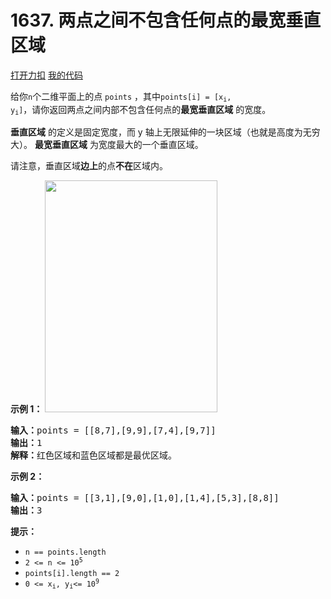 # 1637. 两点之间不包含任何点的最宽垂直区域

[打开力扣](https://leetcode.cn/problems/widest-vertical-area-between-two-points-containing-no-points) [我的代码](1637.widest_vertical_area_between_two_points_containing_no_points.py)

给你<code>n</code>个二维平面上的点 <code>points</code> ，其中<code>points[i] = [x<sub>i</sub>, y<sub>i</sub>]</code>，请你返回两点之间内部不包含任何点的<strong>最宽垂直区域</strong> 的宽度。

<strong>垂直区域</strong> 的定义是固定宽度，而 y 轴上无限延伸的一块区域（也就是高度为无穷大）。 <strong>最宽垂直区域</strong> 为宽度最大的一个垂直区域。

请注意，垂直区域<strong>边上</strong>的点<strong>不在</strong>区域内。



<strong>示例 1：</strong>
<img alt="" src="https://assets.leetcode-cn.com/aliyun-lc-upload/uploads/2020/10/31/points3.png" style="width: 276px; height: 371px;" />​
<pre>
<b>输入：</b>points = [[8,7],[9,9],[7,4],[9,7]]
<b>输出：</b>1
<b>解释：</b>红色区域和蓝色区域都是最优区域。
</pre>

<strong>示例 2：</strong>

<pre>
<b>输入：</b>points = [[3,1],[9,0],[1,0],[1,4],[5,3],[8,8]]
<b>输出：</b>3
</pre>



<strong>提示：</strong>

<ul>
	<li><code>n == points.length</code></li>
	<li><code>2 <= n <= 10<sup>5</sup></code></li>
	<li><code>points[i].length == 2</code></li>
	<li><code>0 <= x<sub>i</sub>, y<sub>i</sub><= 10<sup>9</sup></code></li>
</ul>
